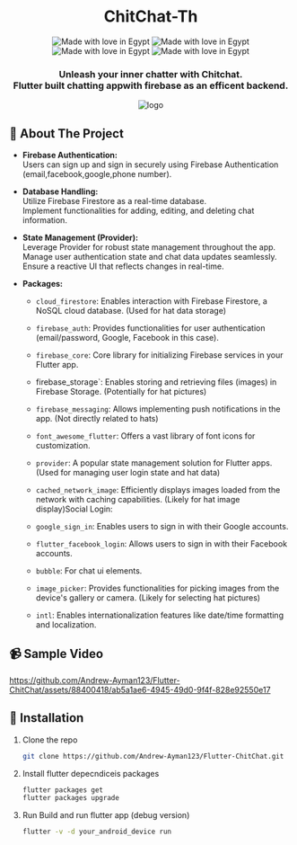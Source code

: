 <div align="center">

  <h1> ChitChat-Th </h1>
  <img src="https://img.shields.io/badge/Flutter-%2302569B.svg?style=for-the-badge&logo=Flutter&logoColor=white" alt="Made with love in Egypt">
  <img src="https://img.shields.io/badge/firebase-%23039BE5.svg?style=for-the-badge&logo=firebase" alt="Made with love in Egypt">
  <img src="https://img.shields.io/badge/Made_With_Love-B32629?style=for-the-badge&logo=undertale&logoColor=white" alt="Made with love in Egypt">
  <img src="https://img.shields.io/badge/figma-%23F24E1E.svg?style=for-the-badge&logo=figma&logoColor=white" alt="Made with love in Egypt">
  <h3>  Unleash your inner chatter with Chitchat.<br>
    Flutter built chatting appwith firebase as an efficent backend. 
  </h3>


  <img src="https://github.com/Andrew-Ayman123/Flutter-ChitChat/assets/88400418/47f32b47-c0e8-476a-b319-de5f11bcafcc" alt="logo" />


</div>

## :star2: About The Project

- **Firebase Authentication:**<br>
  Users can sign up and sign in securely using Firebase Authentication (email,facebook,google,phone number).<br>
  
- **Database Handling:**<br>
  Utilize Firebase Firestore as a real-time database.<br>
  Implement functionalities for adding, editing, and deleting chat information.<br>
  
- **State Management (Provider):**<br>
  Leverage Provider for robust state management throughout the app.<br>
  Manage user authentication state and chat data updates seamlessly.<br>
  Ensure a reactive UI that reflects changes in real-time.

- **Packages:**
  - `cloud_firestore`: Enables interaction with Firebase Firestore, a NoSQL cloud database. (Used for hat data storage)
  - `firebase_auth`: Provides functionalities for user authentication (email/password, Google, Facebook in this case).
  - `firebase_core`: Core library for initializing Firebase services in your Flutter app.
  - firebase_storage`: Enables storing and retrieving files (images) in Firebase Storage. (Potentially for hat pictures)
  - `firebase_messaging`: Allows implementing push notifications in the app. (Not directly related to hats)
  - `font_awesome_flutter`: Offers a vast library of font icons for customization.

  - `provider`: A popular state management solution for Flutter apps. (Used for managing user login state and hat data)
  - `cached_network_image`: Efficiently displays images loaded from the network with caching capabilities. (Likely for hat image display)Social Login:

  - `google_sign_in`: Enables users to sign in with their Google accounts.
  - `flutter_facebook_login`: Allows users to sign in with their Facebook accounts.

  - `bubble`: For chat ui elements.
  - `image_picker`: Provides functionalities for picking images from the device's gallery or camera. (Likely for selecting hat pictures)
  - `intl`: Enables internationalization features like date/time formatting and localization.

## 📹 Sample Video


https://github.com/Andrew-Ayman123/Flutter-ChitChat/assets/88400418/ab5a1ae6-4945-49d0-9f4f-828e92550e17



## :toolbox: Installation

1. Clone the repo
    ```sh
    git clone https://github.com/Andrew-Ayman123/Flutter-ChitChat.git
    ```
2. Install flutter depecndiceis  packages
    ```sh
    flutter packages get
    flutter packages upgrade
    ```
3. Run Build and run flutter app (debug version)
    ```sh
    flutter -v -d your_android_device run
    ```

[Flutter]: https://img.shields.io/badge/Flutter-%2302569B.svg?style=for-the-badge&logo=Flutter&logoColor=white

[Firebase]: https://img.shields.io/badge/firebase-%23039BE5.svg?style=for-the-badge&logo=firebase

[Figma]: https://img.shields.io/badge/figma-%23F24E1E.svg?style=for-the-badge&logo=figma&logoColor=white
